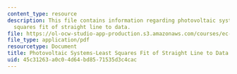 ```yaml
---
content_type: resource
description: This file contains information regarding photovoltaic systems - least
  squares fit of straight line to data.
file: https://ol-ocw-studio-app-production.s3.amazonaws.com/courses/ec-s07-photovoltaic-solar-energy-systems-fall-2004/45c31263a0c04d64bd8571535d3c4cac_MITEC_S07F04_4_least.pdf
file_type: application/pdf
resourcetype: Document
title: Photovoltaic Systems-Least Squares Fit of Straight Line to Data
uid: 45c31263-a0c0-4d64-bd85-71535d3c4cac
---
```

